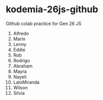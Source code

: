 # kodemia-26js-github

Github colab practice for Gen 26 JS

1. Alfredo
2. Marin
3. Lenny
4. Eddie
5. Rob
6. Rodrigo
7. Abraham
8. Mayra
9. Nayeli
10. LaloMiranda
11. Wilson
12. Silvia